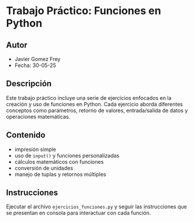 # Trabajo Práctico: Funciones en Python

## Autor
- Javier Gomez Frey
- Fecha: 30-05-25

## Descripción
Este trabajo práctico incluye una serie de ejercicios enfocados en la creación y uso de funciones en Python. Cada ejercicio aborda diferentes conceptos como parámetros, retorno de valores, entrada/salida de datos y operaciones matemáticas.

## Contenido
- impresión simple
- uso de `input()` y funciones personalizadas
- cálculos matemáticos con funciones
- conversión de unidades
- manejo de tuplas y retornos múltiples

## Instrucciones
Ejecutar el archivo `ejercicios_funciones.py` y seguir las instrucciones que se presentan en consola para interactuar con cada función.
